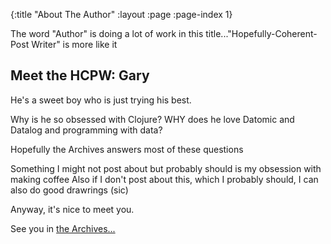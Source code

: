 {:title "About The Author"
 :layout :page
 :page-index 1}

The word "Author" is doing a lot of work in this title..."Hopefully-Coherent-Post Writer" is more like it

## Meet the HCPW: Gary

He's a sweet boy who is just trying his best.

Why is he so obsessed with Clojure?
WHY does he love Datomic and Datalog and programming with data?

Hopefully the Archives answers most of these questions

Something I might not post about but probably should is my obsession with making coffee
Also if I don't post about this, which I probably should, I can also do good drawrings (sic)

Anyway, it's nice to meet you.

See you in [the Archives...](/archives)
